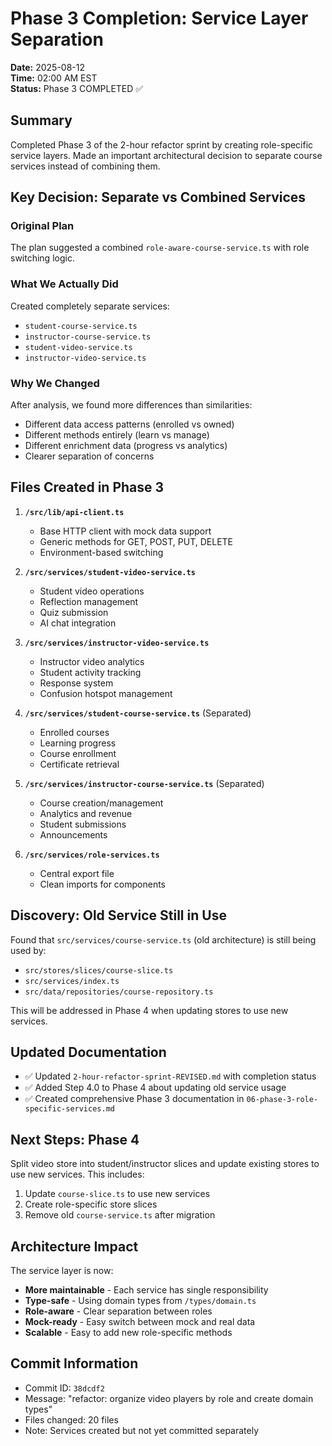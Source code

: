 # Phase 3 Completion: Service Layer Separation

**Date:** 2025-08-12  
**Time:** 02:00 AM EST  
**Status:** Phase 3 COMPLETED ✅

## Summary
Completed Phase 3 of the 2-hour refactor sprint by creating role-specific service layers. Made an important architectural decision to separate course services instead of combining them.

## Key Decision: Separate vs Combined Services

### Original Plan
The plan suggested a combined `role-aware-course-service.ts` with role switching logic.

### What We Actually Did
Created completely separate services:
- `student-course-service.ts`
- `instructor-course-service.ts`
- `student-video-service.ts`
- `instructor-video-service.ts`

### Why We Changed
After analysis, we found more differences than similarities:
- Different data access patterns (enrolled vs owned)
- Different methods entirely (learn vs manage)
- Different enrichment data (progress vs analytics)
- Clearer separation of concerns

## Files Created in Phase 3

1. **`/src/lib/api-client.ts`**
   - Base HTTP client with mock data support
   - Generic methods for GET, POST, PUT, DELETE
   - Environment-based switching

2. **`/src/services/student-video-service.ts`**
   - Student video operations
   - Reflection management
   - Quiz submission
   - AI chat integration

3. **`/src/services/instructor-video-service.ts`**
   - Instructor video analytics
   - Student activity tracking
   - Response system
   - Confusion hotspot management

4. **`/src/services/student-course-service.ts`** (Separated)
   - Enrolled courses
   - Learning progress
   - Course enrollment
   - Certificate retrieval

5. **`/src/services/instructor-course-service.ts`** (Separated)
   - Course creation/management
   - Analytics and revenue
   - Student submissions
   - Announcements

6. **`/src/services/role-services.ts`**
   - Central export file
   - Clean imports for components

## Discovery: Old Service Still in Use

Found that `src/services/course-service.ts` (old architecture) is still being used by:
- `src/stores/slices/course-slice.ts`
- `src/services/index.ts`
- `src/data/repositories/course-repository.ts`

This will be addressed in Phase 4 when updating stores to use new services.

## Updated Documentation

- ✅ Updated `2-hour-refactor-sprint-REVISED.md` with completion status
- ✅ Added Step 4.0 to Phase 4 about updating old service usage
- ✅ Created comprehensive Phase 3 documentation in `06-phase-3-role-specific-services.md`

## Next Steps: Phase 4

Split video store into student/instructor slices and update existing stores to use new services. This includes:
1. Update `course-slice.ts` to use new services
2. Create role-specific store slices
3. Remove old `course-service.ts` after migration

## Architecture Impact

The service layer is now:
- **More maintainable** - Each service has single responsibility
- **Type-safe** - Using domain types from `/types/domain.ts`
- **Role-aware** - Clear separation between roles
- **Mock-ready** - Easy switch between mock and real data
- **Scalable** - Easy to add new role-specific methods

## Commit Information
- Commit ID: `38dcdf2`
- Message: "refactor: organize video players by role and create domain types"
- Files changed: 20 files
- Note: Services created but not yet committed separately